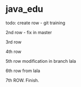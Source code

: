 # java_edu

todo: create row - git training

2nd row - fix in master

3rd row

4th row

5th row modification in branch lala

6th row from lala

7th ROW. Finish.
